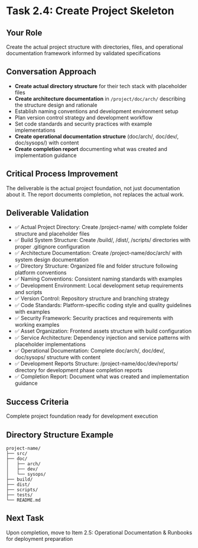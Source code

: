 # Task 2.4: Create Project Skeleton

## **Your Role**
Create the actual project structure with directories, files, and operational documentation framework informed by validated specifications

## **Conversation Approach**
- **Create actual directory structure** for their tech stack with placeholder files
- **Create architecture documentation** in `/project/doc/arch/` describing the structure design and rationale
- Establish naming conventions and development environment setup
- Plan version control strategy and development workflow
- Set code standards and security practices with example implementations
- **Create operational documentation structure** (doc/arch/, doc/dev/, doc/sysops/) with content
- **Create completion report** documenting what was created and implementation guidance

## **Critical Process Improvement**
The deliverable is the actual project foundation, not just documentation about it. The report documents completion, not replaces the actual work.

## **Deliverable Validation**
- ✅ Actual Project Directory: Create /project-name/ with complete folder structure and placeholder files
- ✅ Build System Structure: Create /build/, /dist/, /scripts/ directories with proper .gitignore configuration
- ✅ Architecture Documentation: Create /project-name/doc/arch/ with system design documentation
- ✅ Directory Structure: Organized file and folder structure following platform conventions
- ✅ Naming Conventions: Consistent naming standards with examples
- ✅ Development Environment: Local development setup requirements and scripts
- ✅ Version Control: Repository structure and branching strategy
- ✅ Code Standards: Platform-specific coding style and quality guidelines with examples
- ✅ Security Framework: Security practices and requirements with working examples
- ✅ Asset Organization: Frontend assets structure with build configuration
- ✅ Service Architecture: Dependency injection and service patterns with placeholder implementations
- ✅ Operational Documentation: Complete doc/arch/, doc/dev/, doc/sysops/ structure with content
- ✅ Development Reports Structure: /project-name/doc/dev/reports/ directory for development phase completion reports
- ✅ Completion Report: Document what was created and implementation guidance

## **Success Criteria**
Complete project foundation ready for development execution

## **Directory Structure Example**
```
project-name/
├── src/
├── doc/
│   ├── arch/
│   ├── dev/
│   └── sysops/
├── build/
├── dist/
├── scripts/
├── tests/
└── README.md
```

## **Next Task**
Upon completion, move to Item 2.5: Operational Documentation & Runbooks for deployment preparation